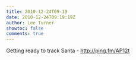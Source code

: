 ```yaml
---
title: 2010-12-24T09-19
date: 2010-12-24T09:19:19Z
author: Lee Turner
showtoc: false
comments: true
---
```


Getting ready to track Santa - http://ping.fm/AP12t

